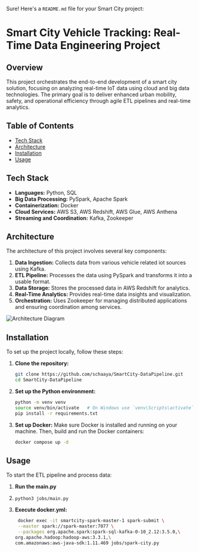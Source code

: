 Sure! Here's a `README.md` file for your Smart City project:


# Smart City Vehicle Tracking: Real-Time Data Engineering Project

## Overview
This project orchestrates the end-to-end development of a smart city solution, focusing on analyzing real-time IoT data using cloud and big data technologies. The primary goal is to deliver enhanced urban mobility, safety, and operational efficiency through agile ETL pipelines and real-time analytics.

## Table of Contents
- [Tech Stack](#tech-stack)
- [Architecture](#architecture)
- [Installation](#installation)
- [Usage](#usage)

## Tech Stack
- **Languages:** Python, SQL
- **Big Data Processing:** PySpark, Apache Spark
- **Containerization:** Docker
- **Cloud Services:** AWS S3, AWS Redshift, AWS Glue, AWS Anthena
- **Streaming and Coordination:** Kafka, Zookeeper

## Architecture
The architecture of this project involves several key components:

1. **Data Ingestion:** Collects data from various vehicle related iot sources using Kafka.
2. **ETL Pipeline:** Processes the data using PySpark and transforms it into a usable format.
3. **Data Storage:** Stores the processed data in AWS Redshift for analytics.
4. **Real-Time Analytics:** Provides real-time data insights and visualization.
5. **Orchestration:** Uses Zookeeper for managing distributed applications and ensuring coordination among services.

![Architecture Diagram](C:\Users\Chaaya\PycharmProjects\SmartCity\img.png)

## Installation
To set up the project locally, follow these steps:

1. **Clone the repository:**
   ```bash
   git clone https://github.com/schaaya/SmartCity-DataPipeline.git
   cd SmartCity-DataPipeline
   ```

2. **Set up the Python environment:**
   ```bash
   python -m venv venv
   source venv/bin/activate   # On Windows use `venv\Scripts\activate`
   pip install -r requirements.txt
   ```

3. **Set up Docker:**
   Make sure Docker is installed and running on your machine. Then, build and run the Docker containers:
   ```bash
   docker compose up -d
   ```

## Usage
To start the ETL pipeline and process data:

1. **Run the main.py**
2. ```
   python3 jobs/main.py
   ```

3. **Execute docker.yml:**
   ```bash
    docker exec -it smartcity-spark-master-1 spark-submit \
    --master spark://spark-master:7077 \
    --packages org.apache.spark:spark-sql-kafka-0-10_2.12:3.5.0,\
   org.apache.hadoop:hadoop-aws:3.3.1,\
   com.amazonaws:aws-java-sdk:1.11.469 jobs/spark-city.py
   ```
